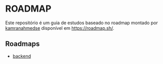 # ROADMAP

Este repositório é um guia de estudos baseado no roadmap montado por [kamranahmedse](https://github.com/kamranahmedse/developer-roadmap) disponível em https://roadmap.sh/.

## Roadmaps 

* [backend](back-end.md)
